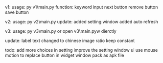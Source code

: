 v1:
  usage:
    py v1\main.py
  function:
    keyword input
    next button
    remove button
    save button

v2:
  usage:
    py v2\main.py
  update:
    added setting window
    added auto refresh

v3:
  usage:
    py v3\main.py
    or open v3\main.pyw dierctly
    
  update:
    label text changed to chinese
    image ratio keep constant

  todo:
    add more choices in setting
    improve the setting window ui
    use mouse motion to replace button in widget window
    pack as apk file
